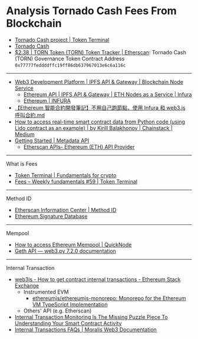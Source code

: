 # Analysis Tornado Cash Fees From Blockchain

- [Tornado Cash project | Token Terminal](https://tokenterminal.com/terminal/projects/tornado-cash)
- [Tornado Cash](https://github.com/tornadocash)
- [$2.38 | TORN Token (TORN) Token Tracker | Etherscan](https://etherscan.io/token/0x77777feddddffc19ff86db637967013e6c6a116c): Tornado Cash (TORN) Governance Token Contract Address `0x77777feddddffc19ff86db637967013e6c6a116c`

---

- [Web3 Development Platform | IPFS API & Gateway | Blockchain Node Service](https://www.infura.io/)
  - [Ethereum API | IPFS API & Gateway | ETH Nodes as a Service | Infura](https://app.infura.io/)
  - [Ethereum | INFURA](https://docs.infura.io/api/networks/ethereum)
- [【Ethereum 智能合約開發筆記】不用自己跑節點，使用 Infura 和 web3.js 呼叫合約.md](https://gist.github.com/Ankarrr/b33d388aa4c4411559f74d9814447ff3)
- [How to access real-time smart contract data from Python code (using Lido contract as an example) | by Kirill Balakhonov | Chainstack | Medium](https://medium.com/@balakhonoff_47314/how-to-access-real-time-smart-contract-data-from-python-code-using-lido-as-an-example-38738ff077c5)
- [Getting Started | Metadata API](https://metadata.etherscan.io/)
  - [Etherscan APIs- Ethereum (ETH) API Provider](https://etherscan.io/apis)

---

What is Fees

- [Token Terminal | Fundamentals for crypto](https://tokenterminal.com/terminal/metrics/fees)
- [Fees – Weekly fundamentals #59 | Token Terminal](https://tokenterminal.com/resources/weekly-fundamentals/59#product-tip-of-the-week)

---

Method ID

- [Etherscan Information Center | Method ID](https://info.etherscan.com/what-is-method-id/)
- [Ethereum Signature Database](https://www.4byte.directory/)

---

Mempool

- [How to access Ethereum Mempool | QuickNode](https://www.quicknode.com/guides/ethereum-development/transactions/how-to-access-ethereum-mempool)
- [Geth API — web3.py 7.2.0 documentation](https://web3py.readthedocs.io/en/latest/web3.geth.html#web3.geth.txpool.TxPool.content)

---

Internal Transaction

- [web3js - How to get contract internal transactions - Ethereum Stack Exchange](https://ethereum.stackexchange.com/questions/3417/how-to-get-contract-internal-transactions)
  - Instrumented EVM
    - [ethereumjs/ethereumjs-monorepo: Monorepo for the Ethereum VM TypeScript Implementation](https://github.com/ethereumjs/ethereumjs-monorepo)
  - Others' API (e.g. Etherscan)
- [Internal Transaction Monitoring Is The Missing Puzzle Piece To Understanding Your Smart Contract Activity](https://www.blocknative.com/blog/eth-internal-transactions)
- [Internal Transactions FAQs | Moralis Web3 Documentation](https://docs.moralis.io/web3-data-api/evm/internal-transactions)
